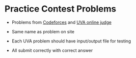 <h1>Practice Contest Problems</h1>
<ul>
  <li><p>Problems from <a href="https://www.codeforces.com">Codeforces</a> and <a href="https://www.judge uva.onlinejudge.org">UVA online judge</a></p></li>
  <li><p>Same name as problem on site</p></li>
  <li><p>Each UVA problem should have input/output file for testing</p></li>
  <li><p>All submit correctly with correct answer</p></li>
</ul>
